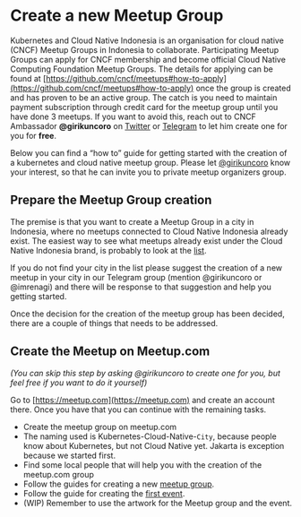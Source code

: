 # Create a new Meetup Group

Kubernetes and Cloud Native Indonesia is an organisation for cloud native (CNCF) Meetup Groups in Indonesia to collaborate.
Participating Meetup Groups can apply for CNCF membership and become official Cloud Native Computing Foundation Meetup Groups.
The details for applying can be found at [https://github.com/cncf/meetups#how-to-apply](https://github.com/cncf/meetups#how-to-apply)
once the group is created and has proven to be an active group. The catch is you need to maintain payment subscription through credit card
for the meetup group until you have done 3 meetups. If you want to avoid this, reach out to CNCF Ambassador **@girikuncoro** on 
[Twitter](https://twitter.com/girikuncoro) or [Telegram](https://t.me/girikuncoro) to let him create one for you for **free**.

Below you can find a “how to” guide for getting started with the creation of a kubernetes and cloud native meetup group.
Please let [@girikuncoro](https://twitter.com/girikuncoro) know your interest, so that he can invite you to private meetup organizers group.

## Prepare the Meetup Group creation

The premise is that you want to create a Meetup Group in a city in Indonesia, where no meetups connected to Cloud Native Indonesia
already exist. The easiest way to see what meetups already exist under the Cloud Native Indonesia brand, is probably to look at the
[list](https://github.com/cloudnative-id/meetups/blob/master/README.md).

If you do not find your city in the list please suggest the creation of a new meetup in your city in our Telegram group (mention @girikuncoro or @imrenagi)
and there will be response to that suggestion and help you getting started.

Once the decision for the creation of the meetup group has been decided, there are a couple of things that needs to be addressed.

## Create the Meetup on Meetup.com

*(You can skip this step by asking @girikuncoro to create one for you, but feel free if you want to do it yourself)*

Go to [https://meetup.com](https://meetup.com) and create an account there. Once you have that you can continue with the remaining tasks.

* Create the meetup group on meetup.com
* The naming used is Kubernetes-Cloud-Native-`City`, because people know about Kubernetes, but not Cloud Native yet. Jakarta is exception because we started first.
* Find some local people that will help you with the creation of the meetup.com group
* Follow the guides for creating a new [meetup group](https://help.meetup.com/hc/en-us/articles/360002882111-Starting-a-Meetup-group).
* Follow the guide for creating the [first event](https://help.meetup.com/hc/en-us/articles/360002881251).
* (WIP) Remember to use the artwork for the Meetup group and the event.
